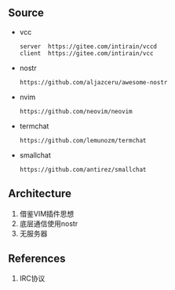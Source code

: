 ## Source

- vcc

    ```
    server  https://gitee.com/intirain/vccd
    client  https://gitee.com/intirain/vcc
    ```

- nostr

    ```
    https://github.com/aljazceru/awesome-nostr
    ```

- nvim

    ```
    https://github.com/neovim/neovim
    ```

- termchat

    ```
    https://github.com/lemunozm/termchat
    ```

- smallchat

    ```
    https://github.com/antirez/smallchat
    ```

    

## Architecture

1. 借鉴VIM插件思想
2. 底层通信使用nostr
3. 无服务器



## References

1. IRC协议